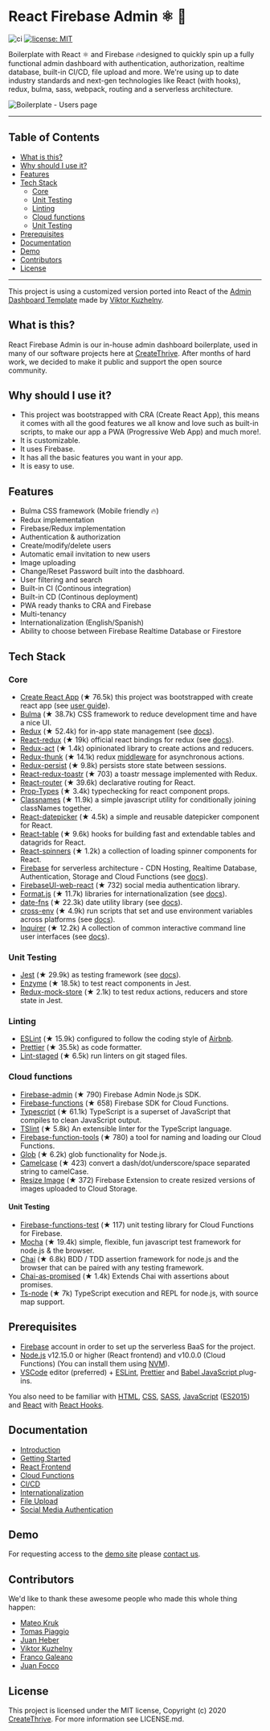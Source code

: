 # React Firebase Admin ⚛️ 🚀

![ci](https://github.com/CreateThrive/react-firebase-admin/workflows/ci/badge.svg?branch=master)
[![license: MIT](https://badgen.net/github/license/micromatch/micromatch)](https://github.com/CreateThrive/react-firebase-admin/blob/feature/badges-rename-workflows/LICENSE.md)

Boilerplate with React ⚛️ and Firebase 🔥designed to quickly spin up a fully functional admin dashboard with authentication, authorization, realtime database, built-in CI/CD, file upload and more. We're using up to date industry standards and next-gen technologies like React (with hooks), redux, bulma, sass, webpack, routing and a serverless architecture.

![Boilerplate - Users page](https://imgur.com/7jIt6jh.png)

---

## Table of Contents

<!-- To update this table of contents, ensure you have run `npm install` then `npm run doctoc` -->
<!-- START doctoc generated TOC please keep comment here to allow auto update -->
<!-- DON'T EDIT THIS SECTION, INSTEAD RE-RUN doctoc TO UPDATE -->

- [What is this?](#what-is-this)
- [Why should I use it?](#why-should-i-use-it)
- [Features](#features)
- [Tech Stack](#tech-stack)
  - [Core](#core)
  - [Unit Testing](#unit-testing)
  - [Linting](#linting)
  - [Cloud functions](#cloud-functions)
  - [Unit Testing](#unit-testing-1)
- [Prerequisites](#prerequisites)
- [Documentation](#documentation)
- [Demo](#demo)
- [Contributors](#contributors)
- [License](#license)

<!-- END doctoc generated TOC please keep comment here to allow auto update -->

---

This project is using a customized version ported into React of the [Admin Dashboard Template](https://github.com/vikdiesel/admin-one-bulma-dashboard) made by [Viktor Kuzhelny](https://github.com/vikdiesel).

## What is this?

React Firebase Admin is our in-house admin dashboard boilerplate, used in many of our software projects here at [CreateThrive](https://createthrive.com/). After months of hard work, we decided to make it public and support the open source community.

## Why should I use it?

- This project was bootstrapped with CRA (Create React App), this means it comes with all the good features we all know and love such as built-in scripts, to make our app a PWA (Progressive Web App) and much more!.
- It is customizable.
- It uses Firebase.
- It has all the basic features you want in your app.
- It is easy to use.

## Features

- Bulma CSS framework (Mobile friendly 🔥)
- Redux implementation
- Firebase/Redux implementation
- Authentication & authorization
- Create/modify/delete users
- Automatic email invitation to new users
- Image uploading
- Change/Reset Password built into the dasbhoard.
- User filtering and search
- Built-in CI (Continous integration)
- Built-in CD (Continous deployment)
- PWA ready thanks to CRA and Firebase
- Multi-tenancy
- Internationalization (English/Spanish)
- Ability to choose between Firebase Realtime Database or Firestore

## Tech Stack

### Core

- [Create React App](https://github.com/facebook/create-react-app) (★ 76.5k) this project was bootstrapped with create react app (see [user guide](https://create-react-app.dev/docs/getting-started)).
- [Bulma](https://bulma.io/) (★ 38.7k) CSS framework to reduce development time and have a nice UI.
- [Redux](https://redux.js.org/) (★ 52.4k) for in-app state management (see [docs](https://redux.js.org/introduction/getting-started)).
- [React-redux](https://react-redux.js.org/) (★ 19k) official react bindings for redux (see [docs](https://react-redux.js.org/introduction/quick-start)).
- [Redux-act](https://github.com/pauldijou/redux-act) (★ 1.4k) opinionated library to create actions and reducers.
- [Redux-thunk](https://github.com/reduxjs/redux-thunk) (★ 14.1k) redux [middleware](https://redux.js.org/advanced/middleware) for asynchronous actions.
- [Redux-persist](https://github.com/rt2zz/redux-persist) (★ 9.8k) persists store state between sessions.
- [React-redux-toastr](https://github.com/diegoddox/react-redux-toastr) (★ 703) a toastr message implemented with Redux.
- [React-router](https://github.com/ReactTraining/react-router) (★ 39.6k) declarative routing for React.
- [Prop-Types](https://reactjs.org/docs/typechecking-with-proptypes.html) (★ 3.4k) typechecking for react component props.
- [Classnames](https://github.com/JedWatson/classnames) (★ 11.9k) a simple javascript utility for conditionally joining classNames together.
- [React-datepicker](https://github.com/Hacker0x01/react-datepicker) (★ 4.5k) a simple and reusable datepicker component for React.
- [React-table](https://github.com/tannerlinsley/react-table) (★ 9.6k) hooks for building fast and extendable tables and datagrids for React.
- [React-spinners](https://github.com/davidhu2000/react-spinners) (★ 1.2k) a collection of loading spinner components for React.
- [Firebase](https://firebase.google.com/) for serverless architecture - CDN Hosting, Realtime Database, Authentication, Storage and Cloud Functions (see [docs](https://firebase.google.com/docs/web)).
- [FirebaseUI-web-react](https://github.com/firebase/firebaseui-web-react) (★ 732) social media authentication library.
- [Format.js](https://formatjs.io/) (★ 11.7k) libraries for internationalization (see [docs](https://formatjs.io/docs/basic-internationalization-principles)).
- [date-fns](https://date-fns.org/) (★ 22.3k) date utility library (see [docs](https://date-fns.org/docs/Getting-Started)).
- [cross-env](https://github.com/kentcdodds/cross-env) (★ 4.9k) run scripts that set and use environment variables across platforms (see [docs](https://www.npmjs.com/package/cross-env)).
- [Inquirer](https://github.com/SBoudrias/Inquirer.js/) (★ 12.2k) A collection of common interactive command line user interfaces (see [docs](https://github.com/SBoudrias/Inquirer.js/#documentation)).

### Unit Testing

- [Jest](https://jestjs.io/) (★ 29.9k) as testing framework (see [docs](https://jestjs.io/docs/en/getting-started)).
- [Enzyme](https://airbnb.io/enzyme/) (★ 18.5k) to test react components in Jest.
- [Redux-mock-store](https://github.com/dmitry-zaets/redux-mock-store) (★ 2.1k) to test redux actions, reducers and store state in Jest.

### Linting

- [ESLint](https://eslint.org/) (★ 15.9k) configured to follow the coding style of [Airbnb](https://github.com/airbnb/javascript).
- [Prettier](https://prettier.io/) (★ 35.5k) as code formatter.
- [Lint-staged](https://github.com/okonet/lint-staged) (★ 6.5k) run linters on git staged files.

### Cloud functions

- [Firebase-admin](https://github.com/firebase/firebase-admin-node) (★ 790) Firebase Admin Node.js SDK.
- [Firebase-functions](https://github.com/firebase/firebase-functions) (★ 658) Firebase SDK for Cloud Functions.
- [Typescript](https://github.com/Microsoft/TypeScript) (★ 61.1k) TypeScript is a superset of JavaScript that compiles to clean JavaScript output.
- [TSlint](https://github.com/palantir/tslint) (★ 5.8k) An extensible linter for the TypeScript language.
- [Firebase-function-tools](https://github.com/TarikHuber/react-most-wanted) (★ 780) a tool for naming and loading our Cloud Functions.
- [Glob](https://github.com/isaacs/node-glob) (★ 6.2k) glob functionality for Node.js.
- [Camelcase](https://github.com/sindresorhus/camelcase) (★ 423) convert a dash/dot/underscore/space separated string to camelCase.
- [Resize Image](https://github.com/firebase/extensions/tree/master/storage-resize-images) (★ 372) Firebase Extension to create resized versions of images uploaded to Cloud Storage.

#### Unit Testing

- [Firebase-functions-test](https://github.com/firebase/firebase-functions-test) (★ 117) unit testing library for Cloud Functions for Firebase.
- [Mocha](https://github.com/mochajs/mocha) (★ 19.4k) simple, flexible, fun javascript test framework for node.js & the browser.
- [Chai](https://github.com/chaijs/chai) (★ 6.8k) BDD / TDD assertion framework for node.js and the browser that can be paired with any testing framework.
- [Chai-as-promised](https://github.com/domenic/chai-as-promised/) (★ 1.4k) Extends Chai with assertions about promises.
- [Ts-node](https://github.com/TypeStrong/ts-node) (★ 7k) TypeScript execution and REPL for node.js, with source map support.

## Prerequisites

- [Firebase](https://firebase.google.com/) account in order to set up the serverless BaaS for the project.
- [Node.js](https://nodejs.org/) v12.15.0 or higher (React frontend) and v10.0.0 (Cloud Functions) (You can install them using [NVM](https://github.com/nvm-sh/nvm)).
- [VSCode](https://code.visualstudio.com/) editor (preferred) + [ESLint](https://marketplace.visualstudio.com/items?itemName=dbaeumer.vscode-eslint), [Prettier](https://marketplace.visualstudio.com/items?itemName=esbenp.prettier-vscode) and [Babel JavaScript ](https://marketplace.visualstudio.com/items?itemName=mgmcdermott.vscode-language-babel) plug-ins.

You also need to be familiar with [HTML](https://developer.mozilla.org/en-US/docs/Web/HTML), [CSS](https://developer.mozilla.org/en-US/docs/Web/CSS), [SASS](https://sass-lang.com/), [JavaScript](https://developer.mozilla.org/en-US/docs/Web/JavaScript) ([ES2015](http://babeljs.io/learn-es2015/)) and [React](https://reactjs.org/) with [React Hooks](https://reactjs.org/docs/hooks-intro.html).

## Documentation

<ul>
  <li><a href="https://docs.react-firebase.com/">Introduction</a></li>
    <li><a href="https://docs.react-firebase.com/getting-started">Getting Started</a></li>
    <li><a href="https://docs.react-firebase.com/getting-started#react-frontend">React Frontend</a></li>
    <li><a href="https://docs.react-firebase.com/getting-started/cloud-functions">Cloud Functions</a></li>
    <li><a href="https://docs.react-firebase.com/getting-started/continuous-integration-deployment">CI/CD</a></li>
    <li><a href="https://docs.react-firebase.com/features/internationalization">Internationalization</a></li>
    <li><a href="https://docs.react-firebase.com/features/file-upload">File Upload</a></li>
    <li><a href="https://docs.react-firebase.com/features/social-media-authentication">Social Media Authentication</a></li>
</ul>

## Demo

For requesting access to the <a href="https://react-firebase.com/">demo site</a> please <a href="https://createthrive.com/contact">contact us</a>.

## Contributors

We'd like to thank these awesome people who made this whole thing happen:

<ul>
  <li><a href="https://github.com/MateoKruk">Mateo Kruk</a></li>
    <li><a href="https://github.com/tpiaggio">Tomas Piaggio</a></li>
    <li><a href="https://github.com/jbheber">Juan Heber</a></li>
    <li><a href="https://github.com/vikdiesel">Viktor Kuzhelny</a></li>
    <li><a href="https://github.com/TOPOFGR">Franco Galeano</a></li>
    <li><a href="https://github.com/jfocco">Juan Focco</a></li>
</ul>

## License

This project is licensed under the MIT license, Copyright (c) 2020 <a href="https://createthrive.com">CreateThrive</a>. For more information see LICENSE.md.

